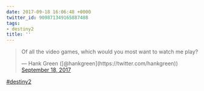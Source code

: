 ```yaml
---
date: 2017-09-18 16:06:48 +0000
twitter_id: 909871349165887488
tags:
- destiny2
title: ''
---
```


<blockquote class="twitter-tweet"><p lang="en" dir="ltr">Of all the video games, which would you most want to watch me play?</p>&mdash; Hank Green ([@hankgreen](https://twitter.com/hankgreen)) <a href="https://twitter.com/hankgreen/status/909867880765841408?ref_src=twsrc%5Etfw">September 18, 2017</a></blockquote>
<script async src="https://platform.twitter.com/widgets.js" charset="utf-8"></script>

[#destiny2](https://twitter.com/hashtag/destiny2)

